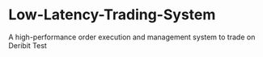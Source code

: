 # Low-Latency-Trading-System
A high-performance order execution and management system to trade on Deribit Test
